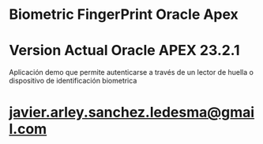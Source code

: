 # Biometric FingerPrint Oracle Apex
# Version Actual Oracle APEX 23.2.1 

Aplicación demo que permite autenticarse a través de un lector de huella o dispositivo de identificación biometrica


# javier.arley.sanchez.ledesma@gmail.com
